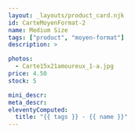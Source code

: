 ```yaml
---
layout: _layouts/product_card.njk
id: CarteMoyenFormat-2
name: Medium Size
tags: ["product", "moyen-format"]
description: >

photos:
  - Carte15x21amoureux_1-a.jpg
price: 4.50
stock: 5

mini_descr:
meta_descr:
eleventyComputed:
  title: "{{ tags }} - {{ name }}"
---
```

